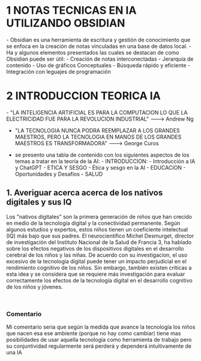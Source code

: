 <h1>1 NOTAS TECNICAS EN IA UTILIZANDO OBSIDIAN</h1>
-  Obsidian es una herramienta de escritura y gestión de conocimiento que se enfoca en la creación de notas vinculadas en una base de datos local.
- Ha y algunos elementos presentados las cuales se destacan de como Obsidian puede ser útil:
                  -  Creación de notas interconectadas 
                  - Jerarquía de contenido 
                  - Uso de gráficos Conceptuales 
                  - Búsqueda rápido y eficiente 
                  - Integración con leguajes de programación 
<h1>2 INTRODUCCION TEORICA  IA </h1>
- "LA INTELIGENCIA ARTIFICIAL ES PARA LA COMPUTACION LO QUE LA ELECTRICIDAD FUE PARA LA REVOLUCION INDUSTRIAL" ---> Andrew Ng

- "LA TECNOLOGIA NUNCA PODRA REEMPLAZAR A LOS GRANDES MAESTROS, PERO LA TECNOLOGIA EN MANOS DE LOS GRANDES MAESTROS ES TRANSFORMADORA" ---> George Curos 

- se presento una tabla de contenido con los siguientes aspectos de los temas a tratar en la teoría de la AI: 
        - INTRODUCCION: 
                  - Introducción a IA y ChatGPT 
        - ETICA Y SESGO 
                  - Ética y sesgo en la AI 
        - EDUCACION 
                  - Oportunidades y Desafíos
        - SALUD 
<h2>1. Averiguar acerca acerca de los nativos digitales y sus IQ </h2>

   Los "nativos digitales" son la primera generación de niños que han crecido en medio de la tecnología digital y la conectividad permanente. Según algunos estudios y expertos, estos niños tienen un coeficiente intelectual (IQ) más bajo que sus padres. El neurocientífico Michel Desmurget, director de investigación del Instituto Nacional de la Salud de Francia 3, ha hablado sobre los efectos negativos de los dispositivos digitales en el desarrollo cerebral de los niños y las niñas. De acuerdo con su investigacion, el uso excesivo de la tecnología digital puede tener un impacto perjudicial en el rendimiento cognitivo de los niños. Sin embargo, también existen críticas a esta idea y se considera que se requiere más investigación para evaluar correctamente los efectos de la tecnología digital en el desarrollo cognitivo de los niños y jóvenes.

[  
](https://www.xataka.com/investigacion/fabrica-cretinos-digitales-estamos-creando-primera-generacion-coeficiente-intelectual-que-sus-padres)
<h3>Comentario</h2>
Mi comentario seria que según la medida que avance la tecnología los niños que nacen esa ese ambiente (porque no hay como cambiar) tiene mas posibilidades de usar aquella tecnología como  herramienta de trabajo pero su conjuntividad regularmente será perderá y dependerá intuitivamente de una IA


